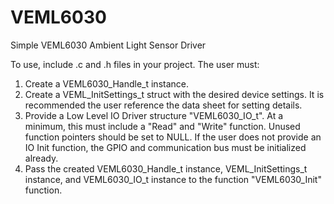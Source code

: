 # VEML6030

Simple VEML6030 Ambient Light Sensor Driver

To use, include .c and .h files in your project.
The user must:
1. Create a VEML6030_Handle_t instance.
2. Create a VEML_InitSettings_t struct with the desired device settings. It is recommended the user reference the data sheet for setting details.
3. Provide a Low Level IO Driver structure "VEML6030_IO_t". At a minimum, this must include a "Read" and "Write" function. Unused function pointers should be set to NULL. If the user does not provide an IO Init function, the GPIO and communication bus must be initialized already.
4. Pass the created VEML6030_Handle_t instance, VEML_InitSettings_t instance, and VEML6030_IO_t instance to the function "VEML6030_Init" function.
